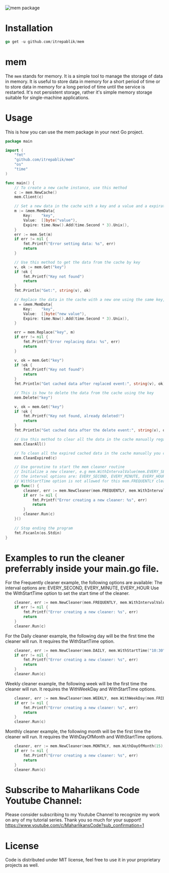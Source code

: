 ![mem package](https://user-images.githubusercontent.com/58651329/155666747-72a17ca0-57a9-4021-8cc9-1d37019634fc.png)

# Installation
```go
go get -u github.com/itrepablik/mem
```

# mem
The `mem` stands for memory. It is a simple tool to manage the storage of data in memory. It is useful to store data in memory for a short period of time or to store data in memory for a long period of time until the service is restarted. It's not persistent storage, rather it's simple memory storage suitable for single-machine applications.

# Usage
This is how you can use the mem package in your next Go project.
```go
package main

import (
	"fmt"
	"github.com/itrepablik/mem"
	"os"
	"time"
)

func main() {
	// To create a new cache instance, use this method
	c := mem.NewCache()
	mem.Client(c)

	// Set a new data in the cache with a key and a value and a expiration time
	m := &mem.MemData{
		Key:    "key",
		Value:  []byte("value"),
		Expire: time.Now().Add(time.Second * 3).Unix(),
	}
	err := mem.Set(m)
	if err != nil {
		fmt.Printf("Error setting data: %s", err)
		return
	}

	// Use this method to get the data from the cache by key
	v, ok := mem.Get("key")
	if !ok {
		fmt.Printf("Key not found")
		return
	}
	fmt.Println("Get:", string(v), ok)

	// Replace the data in the cache with a new one using the same key, but with a new value
	m = &mem.MemData{
		Key:    "key",
		Value:  []byte("new value"),
		Expire: time.Now().Add(time.Second * 3).Unix(),
	}

	err = mem.Replace("key", m)
	if err != nil {
		fmt.Printf("Error replacing data: %s", err)
		return
	}

	v, ok = mem.Get("key")
	if !ok {
		fmt.Printf("Key not found")
		return
	}
	fmt.Println("Get cached data after replaced event:", string(v), ok)

	// This is how to delete the data from the cache using the key
	mem.Delete("key")

	v, ok = mem.Get("key")
	if !ok {
		fmt.Printf("Key not found, already deleted!")
		return
	}
	fmt.Println("Get cached data after the delete event:", string(v), ok)

	// Use this method to clear all the data in the cache manually regardless of the expiration time
	mem.ClearAll()

	// To clean all the expired cached data in the cache manually you can use this method
	mem.CleanExpired(c)

	// Use goroutine to start the mem cleaner routine
	// Initialize a new cleaner, e.g mem.WithIntervalValue(mem.EVERY_SECOND, 3)
	// the interval options are: EVERY_SECOND, EVERY_MINUTE, EVERY_HOUR
	// WithStartTime option is not allowed for this mem.FREQUENTLY cleaner type
	go func() {
		cleaner, err := mem.NewCleaner(mem.FREQUENTLY, mem.WithIntervalValue(mem.EVERY_SECOND, 3))
		if err != nil {
			fmt.Printf("Error creating a new cleaner: %s", err)
			return
		}
		cleaner.Run(c)
	}()
	
	// Stop ending the program
	fmt.Fscanln(os.Stdin)
}
```
# Examples to run the cleaner preferrably inside your main.go file.
For the Frequently cleaner example, the following options are available:
The interval options are: EVERY_SECOND, EVERY_MINUTE, EVERY_HOUR
Use the WithStartTime option to set the start time of the cleaner.
```go
	cleaner, err := mem.NewCleaner(mem.FREQUENTLY, mem.WithIntervalValue(mem.EVERY_SECOND, 3))
	if err != nil {
		fmt.Printf("Error creating a new cleaner: %s", err)
		return
	}
	cleaner.Run(c)
```

For the Daily cleaner example, the following day will be the first time the cleaner will run. It requires the WithStartTime option.
```go
	cleaner, err := mem.NewCleaner(mem.DAILY, mem.WithStartTime("10:30"))
	if err != nil {
		fmt.Printf("Error creating a new cleaner: %s", err)
		return
	}
	cleaner.Run(c)
```

Weekly cleaner example, the following week will be the first time the cleaner will run. It requires the WithWeekDay and WithStartTime options.
```go
	cleaner, err := mem.NewCleaner(mem.WEEKLY, mem.WithWeekDay(mem.FRIDAY), mem.WithStartTime("10:30"))
	if err != nil {
		fmt.Printf("Error creating a new cleaner: %s", err)
		return
	}
	cleaner.Run(c)
```

Monthly cleaner example, the following month will be the first time the cleaner will run. It requires the WithDayOfMonth and WithStartTime options.
```go
	cleaner, err := mem.NewCleaner(mem.MONTHLY, mem.WithDayOfMonth(15), mem.WithStartTime("10:30"))
	if err != nil {
		fmt.Printf("Error creating a new cleaner: %s", err)
		return
	}
	cleaner.Run(c)
```

# Subscribe to Maharlikans Code Youtube Channel:
Please consider subscribing to my Youtube Channel to recognize my work on any of my tutorial series. Thank you so much for your support!
https://www.youtube.com/c/MaharlikansCode?sub_confirmation=1

# License
Code is distributed under MIT license, feel free to use it in your proprietary projects as well.
